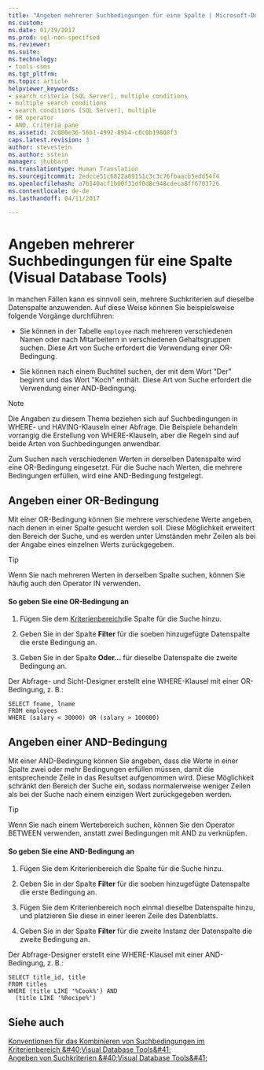 ```yaml
---
title: "Angeben mehrerer Suchbedingungen für eine Spalte | Microsoft-Dokumentation"
ms.custom: 
ms.date: 01/19/2017
ms.prod: sql-non-specified
ms.reviewer: 
ms.suite: 
ms.technology:
- tools-ssms
ms.tgt_pltfrm: 
ms.topic: article
helpviewer_keywords:
- search criteria [SQL Server], multiple conditions
- multiple search conditions
- search conditions [SQL Server], multiple
- OR operator
- AND, Criteria pane
ms.assetid: 2c006e36-56b1-4992-89b4-c6c0b19808f3
caps.latest.revision: 3
author: stevestein
ms.author: sstein
manager: jhubbard
ms.translationtype: Human Translation
ms.sourcegitcommit: 2edcce51c6822a89151c3c3c76fbaacb5edd54f4
ms.openlocfilehash: a7b140acf1b00f31df0d8c948cdeca8ff6703726
ms.contentlocale: de-de
ms.lasthandoff: 04/11/2017

---
```

# <a name="specify-multiple-search-conditions-for-one-column-visual-database-tools"></a>Angeben mehrerer Suchbedingungen für eine Spalte (Visual Database Tools)
In manchen Fällen kann es sinnvoll sein, mehrere Suchkriterien auf dieselbe Datenspalte anzuwenden. Auf diese Weise können Sie beispielsweise folgende Vorgänge durchführen:  
  
-   Sie können in der Tabelle `employee` nach mehreren verschiedenen Namen oder nach Mitarbeitern in verschiedenen Gehaltsgruppen suchen. Diese Art von Suche erfordert die Verwendung einer OR-Bedingung.  
  
-   Sie können nach einem Buchtitel suchen, der mit dem Wort "Der" beginnt und das Wort "Koch" enthält. Diese Art von Suche erfordert die Verwendung einer AND-Bedingung.  
  
> [!NOTE]  
> Die Angaben zu diesem Thema beziehen sich auf Suchbedingungen in WHERE- und HAVING-Klauseln einer Abfrage. Die Beispiele behandeln vorrangig die Erstellung von WHERE-Klauseln, aber die Regeln sind auf beide Arten von Suchbedingungen anwendbar.  
  
Zum Suchen nach verschiedenen Werten in derselben Datenspalte wird eine OR-Bedingung eingesetzt. Für die Suche nach Werten, die mehrere Bedingungen erfüllen, wird eine AND-Bedingung festgelegt.  
  
## <a name="specifying-an-or-condition"></a>Angeben einer OR-Bedingung  
Mit einer OR-Bedingung können Sie mehrere verschiedene Werte angeben, nach denen in einer Spalte gesucht werden soll. Diese Möglichkeit erweitert den Bereich der Suche, und es werden unter Umständen mehr Zeilen als bei der Angabe eines einzelnen Werts zurückgegeben.  
  
> [!TIP]  
> Wenn Sie nach mehreren Werten in derselben Spalte suchen, können Sie häufig auch den Operator IN verwenden.  
  
#### <a name="to-specify-an-or-condition"></a>So geben Sie eine OR-Bedingung an  
  
1.  Fügen Sie dem [Kriterienbereich](../../ssms/visual-db-tools/criteria-pane-visual-database-tools.md)die Spalte für die Suche hinzu.  
  
2.  Geben Sie in der Spalte **Filter** für die soeben hinzugefügte Datenspalte die erste Bedingung an.  
  
3.  Geben Sie in der Spalte **Oder...** für dieselbe Datenspalte die zweite Bedingung an.  
  
Der Abfrage- und Sicht-Designer erstellt eine WHERE-Klausel mit einer OR-Bedingung, z. B.:  
  
```  
SELECT fname, lname  
FROM employees  
WHERE (salary < 30000) OR (salary > 100000)  
```  
  
## <a name="specifying-an-and-condition"></a>Angeben einer AND-Bedingung  
Mit einer AND-Bedingung können Sie angeben, dass die Werte in einer Spalte zwei oder mehr Bedingungen erfüllen müssen, damit die entsprechende Zeile in das Resultset aufgenommen wird. Diese Möglichkeit schränkt den Bereich der Suche ein, sodass normalerweise weniger Zeilen als bei der Suche nach einem einzigen Wert zurückgegeben werden.  
  
> [!TIP]  
> Wenn Sie nach einem Wertebereich suchen, können Sie den Operator BETWEEN verwenden, anstatt zwei Bedingungen mit AND zu verknüpfen.  
  
#### <a name="to-specify-an-and-condition"></a>So geben Sie eine AND-Bedingung an  
  
1.  Fügen Sie dem Kriterienbereich die Spalte für die Suche hinzu.  
  
2.  Geben Sie in der Spalte **Filter** für die soeben hinzugefügte Datenspalte die erste Bedingung an.  
  
3.  Fügen Sie dem Kriterienbereich noch einmal dieselbe Datenspalte hinzu, und platzieren Sie diese in einer leeren Zeile des Datenblatts.  
  
4.  Geben Sie in der Spalte **Filter** für die zweite Instanz der Datenspalte die zweite Bedingung an.  
  
Der Abfrage-Designer erstellt eine WHERE-Klausel mit einer AND-Bedingung, z. B.:  
  
```  
SELECT title_id, title  
FROM titles  
WHERE (title LIKE '%Cook%') AND   
  (title LIKE '%Recipe%')  
```  
  
## <a name="see-also"></a>Siehe auch  
[Konventionen für das Kombinieren von Suchbedingungen im Kriterienbereich &amp;#40;Visual Database Tools&amp;#41;](../../ssms/visual-db-tools/conventions-combine-search-conditions-in-criteria-pane-visual-db-tools.md)  
[Angeben von Suchkriterien &amp;#40;Visual Database Tools&amp;#41;](../../ssms/visual-db-tools/specify-search-criteria-visual-database-tools.md)  
  

